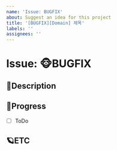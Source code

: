 ```yaml
---
name: 'Issue: BUGFIX'
about: Suggest an idea for this project
title: '[BUGFIX][Domain] 제목'
labels: ''
assignees: ''
---
```


# Issue: 🐵BUGFIX

## 🎈Description

<!-- 설명을 작성하시오. -->

## 🎹Progress

- [ ] ToDo

## 🪐ETC

<!-- 비고 -->
